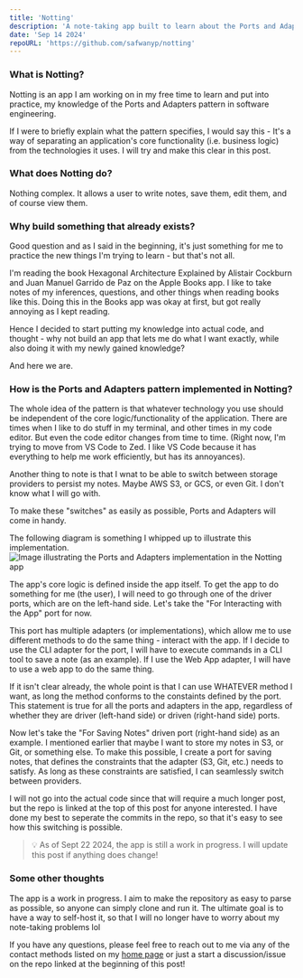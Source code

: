 ```yaml
---
title: 'Notting'
description: 'A note-taking app built to learn about the Ports and Adapters pattern.'
date: 'Sep 14 2024'
repoURL: 'https://github.com/safwanyp/notting'
---
```


### What is Notting?

Notting is an app I am working on in my free time to learn and put into practice, my knowledge of
the Ports and Adapters pattern in software engineering.

If I were to briefly explain what the pattern specifies, I would say this - It's a way of separating
an application's core functionality (i.e. business logic) from the technologies it uses. I will try and
make this clear in this post.

### What does Notting do?

Nothing complex. It allows a user to write notes, save them, edit them, and of course view them.

### Why build something that already exists?

Good question and as I said in the beginning, it's just something for me to practice the new things
I'm trying to learn - but that's not all.

I'm reading the book Hexagonal Architecture Explained by Alistair Cockburn and Juan Manuel Garrido de Paz
on the Apple Books app. I like to take notes of my inferences, questions, and other things when reading
books like this. Doing this in the Books app was okay at first, but got really annoying as I kept reading.

Hence I decided to start putting my knowledge into actual code, and thought - why not build an app that lets
me do what I want exactly, while also doing it with my newly gained knowledge?

And here we are.

### How is the Ports and Adapters pattern implemented in Notting?

The whole idea of the pattern is that whatever technology you use should be independent of the core
logic/functionality of the application. There are times when I like to do stuff in my terminal, and other times
in my code editor. But even the code editor changes from time to time. (Right now, I'm trying to move from
VS Code to Zed. I like VS Code because it has everything to help me work efficiently, but has its annoyances).

Another thing to note is that I wnat to be able to switch between storage providers to persist my notes.
Maybe AWS S3, or GCS, or even Git. I don't know what I will go with.

To make these "switches" as easily as possible, Ports and Adapters will come in handy.

The following diagram is something I whipped up to illustrate this implementation.
![Image illustrating the Ports and Adapters implementation in the Notting app](/images/notting-pna_diagram.webp)

The app's core logic is defined inside the app itself. To get the app to do something for me (the user), I will
need to go through one of the driver ports, which are on the left-hand side. Let's take the "For Interacting with the App"
port for now.

This port has multiple adapters (or implementations), which allow me to use different methods to do the same thing - interact
with the app. If I decide to use the CLI adapter for the port, I will have to execute commands in a CLI tool to save a note (as an example).
If I use the Web App adapter, I will have to use a web app to do the same thing.

If it isn't clear already, the whole point is that I can use WHATEVER method I want, as long the method conforms to the constaints
defined by the port. This statement is true for all the ports and adapters in the app, regardless of whether they are driver (left-hand side)
or driven (right-hand side) ports.

Now let's take the "For Saving Notes" driven port (right-hand side) as an example. I mentioned earlier that maybe
I want to store my notes in S3, or Git, or something else. To make this possible, I create a port for saving notes, that defines
the constraints that the adapter (S3, Git, etc.) needs to satisfy. As long as these constraints are satisfied, I can seamlessly
switch between providers.

I will not go into the actual code since that will require a much longer post, but the repo is linked at the top of this post
for anyone interested. I have done my best to seperate the commits in the repo, so that it's easy to see how this switching
is possible.

> 💡 As of Sept 22 2024, the app is still a work in progress. I will update this post if anything does change!

### Some other thoughts

The app is a work in progress. I aim to make the repository as easy to parse as possible, so anyone can simply clone and run it.
The ultimate goal is to have a way to self-host it, so that I will no longer have to worry about my note-taking problems lol

If you have any questions, please feel free to reach out to me via any of the contact methods listed on my [home page](/#contact)
or just a start a discussion/issue on the repo linked at the beginning of this post!
